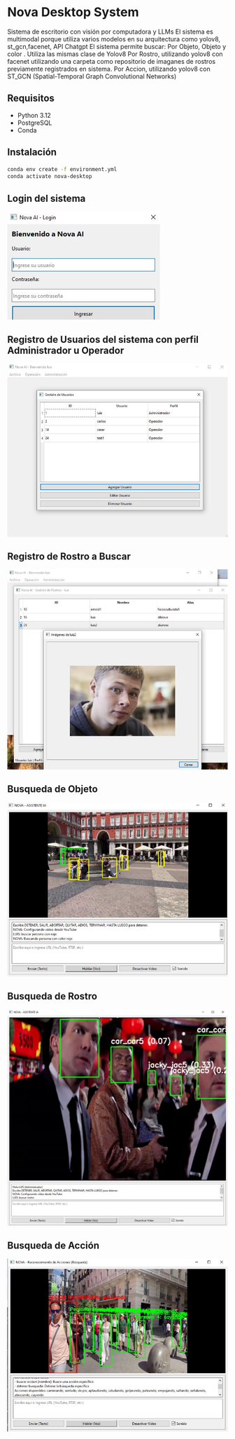 # Nova Desktop System

Sistema de escritorio con visión por computadora y LLMs
El sistema es multimodal porque utiliza varios modelos en su arquitectura como yolov8, st_gcn,facenet, API Chatgpt
El sistema permite buscar:
Por Objeto, Objeto y color . Utiliza las mismas clase de Yolov8
Por Rostro, utilizando yolov8 con facenet utilizando una carpeta como repositorio de imaganes de rostros previamente registrados en sistema.
Por Accion, utilizando yolov8 con ST_GCN (Spatial-Temporal Graph Convolutional Networks)

## Requisitos
- Python 3.12
- PostgreSQL
- Conda

## Instalación
```bash
conda env create -f environment.yml
conda activate nova-desktop
```

## Login del sistema
![Login del sistema](img/login.JPG)

## Registro de Usuarios del sistema con perfil Administrador u Operador
![Registro Usuario](img/registro_usuarios.JPG)

## Registro de Rostro a Buscar
![Registro Rostro](img/registro_rostro.JPG)

## Busqueda de Objeto
![Busqueda Objeto](img/objeto.JPG)

## Busqueda de Rostro
![Busqueda Rostro](img/rostro.JPG)

## Busqueda de Acción
![Busqueda Accion](img/accion.JPG)

